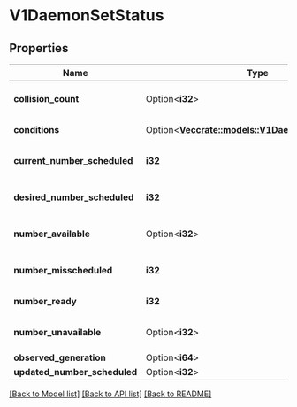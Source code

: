 # V1DaemonSetStatus

## Properties

Name | Type | Description | Notes
------------ | ------------- | ------------- | -------------
**collision_count** | Option<**i32**> | Count of hash collisions for the DaemonSet. The DaemonSet controller uses this field as a collision avoidance mechanism when it needs to create the name for the newest ControllerRevision. | [optional]
**conditions** | Option<[**Vec<crate::models::V1DaemonSetCondition>**](v1.DaemonSetCondition.md)> | Represents the latest available observations of a DaemonSet's current state. | [optional]
**current_number_scheduled** | **i32** | The number of nodes that are running at least 1 daemon pod and are supposed to run the daemon pod. More info: https://kubernetes.io/docs/concepts/workloads/controllers/daemonset/ | 
**desired_number_scheduled** | **i32** | The total number of nodes that should be running the daemon pod (including nodes correctly running the daemon pod). More info: https://kubernetes.io/docs/concepts/workloads/controllers/daemonset/ | 
**number_available** | Option<**i32**> | The number of nodes that should be running the daemon pod and have one or more of the daemon pod running and available (ready for at least spec.minReadySeconds) | [optional]
**number_misscheduled** | **i32** | The number of nodes that are running the daemon pod, but are not supposed to run the daemon pod. More info: https://kubernetes.io/docs/concepts/workloads/controllers/daemonset/ | 
**number_ready** | **i32** | The number of nodes that should be running the daemon pod and have one or more of the daemon pod running and ready. | 
**number_unavailable** | Option<**i32**> | The number of nodes that should be running the daemon pod and have none of the daemon pod running and available (ready for at least spec.minReadySeconds) | [optional]
**observed_generation** | Option<**i64**> | The most recent generation observed by the daemon set controller. | [optional]
**updated_number_scheduled** | Option<**i32**> | The total number of nodes that are running updated daemon pod | [optional]

[[Back to Model list]](../README.md#documentation-for-models) [[Back to API list]](../README.md#documentation-for-api-endpoints) [[Back to README]](../README.md)


